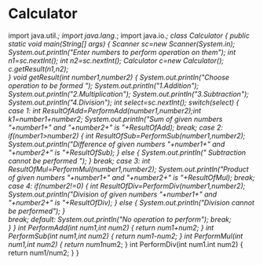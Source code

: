 # Calculator
import java.util.*;
import java.lang.*;
import java.io.*;
class Calculator
{
    public static void main(String[] args)
    {
      Scanner sc=new Scanner(System.in);
      System.out.println("Enter numbers to perform operation on them");
      int n1=sc.nextInt();
      int n2=sc.nextInt();
      Calculator c=new Calculator();
      c.getResult(n1,n2);  
     }
    void getResult(int number1,number2)
    {
      System.out.println("Choose operation to be formed ");
      System.out.println("1.Addition");
      System.out.println("2.Multiplication");
      System.out.println("3.Subtraction");
      System.out.println("4.Division");
      int select=sc.nextInt();
      switch(select)
      {
          case 1: int ResultOfAdd=PerformAdd(number1,number2);int k1=number1+number2;
                   System.out.println("Sum of given numbers "+number1+" and "+number2+" is "+ResultOfAdd);
                   break;
          case 2: 
                   if(number1>number2)
                   {
                   int ResultOfSub=PerformSub(number1,number2);
                   System.out.println("Difference of given numbers "+number1+" and "+number2+" is "+ResultOfSub);
                   }
                   else
                   {
                   System.out.println(" Subtraction cannot be performed ");
                   }
                   break;
          case 3: int ResultOfMul=PerformMul(number1,number2);
                   System.out.println("Product of given numbers "+number1+" and "+number2+" is "+ResultOfMul); 
                   break; 
          case 4: 
                if(number2!=0)
                {
                   int ResultOfDiv=PerformDiv(number1,number2);
                   System.out.println("Division of given numbers "+number1+" and "+number2+" is "+ResultOfDiv); 
                }
                else
                {
                      System.out.println("Division cannot be performed");
                }     
                   break;
          default:  System.out.println("No operation to perform");
                     break;                           
      }
    }
    int PerformAdd(int num1,int num2)
    {
    return num1+num2;
    }
    int PerformSub(int num1,int num2)
    {
    return num1-num2;
    }
    int PerformMul(int num1,int num2)
    {
    return num1*num2;
    }
    int PerformDiv(int num1.int num2)
    {
    return num1/num2;
    }
}
